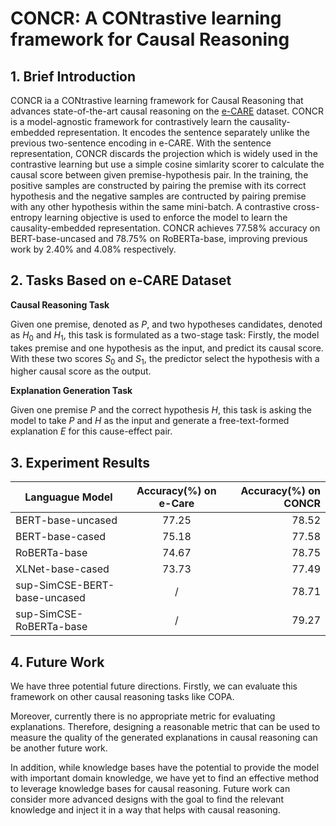 # CONCR: A CONtrastive learning framework for Causal Reasoning
## 1. Brief Introduction
CONCR ia a CONtrastive learning framework for Causal Reasoning that advances state-of-the-art causal reasoning on the [e-CARE](https://github.com/Waste-Wood/e-CARE) dataset. CONCR is a model-agnostic framework for contrastively learn the causality-embedded representation. It encodes the sentence separately unlike the previous two-sentence encoding in e-CARE. With the sentence representation, CONCR discards the projection which is widely used in the contrastive learning but use a simple cosine simlarity scorer to calculate the causal score between given premise-hypothesis pair. In the training, the positive samples are constructed by pairing the premise with its correct hypothesis and the negative samples are contructed by pairing premise with any other hypothesis within the same mini-batch. A contrastive cross-entropy learning objective is used to enforce the model to learn the causality-embedded representation. CONCR achieves 77.58% accuracy on BERT-base-uncased and 78.75% on RoBERTa-base, improving previous work by 2.40% and 4.08% respectively.

## 2. Tasks Based on e-CARE Dataset
**Causal Reasoning Task**

Given one premise, denoted as $P$, and two hypotheses candidates, denoted as $H_0$ and $H_1$, this task is formulated as a two-stage task: Firstly, the model takes premise and one hypothesis as the input, and predict its causal score. With these two scores $S_0$ and $S_1$, the predictor select the hypothesis with a higher causal score as the output.

**Explanation Generation Task**

Given one premise $P$ and the correct hypothesis $H$, this task is asking the model to take $P$ and $H$ as the input and generate a free-text-formed explanation $E$ for this cause-effect pair.

## 3. Experiment Results
| Languague Model        | Accuracy(%) on e-Care           | Accuracy(%) on CONCR|
| ------------- |:-------------:| -----:|
| BERT-base-uncased      | 77.25 |78.52 |
| BERT-base-cased      | 75.18 |77.58 |
| RoBERTa-base | 74.67 | 78.75 |
| XLNet-base-cased | 73.73 | 77.49 |
| sup-SimCSE-BERT-base-uncased | / | 78.71 |
| sup-SimCSE-RoBERTa-base | / | 79.27 |

## 4. Future Work
We have three potential future directions. Firstly, we can evaluate this framework on other causal reasoning tasks like COPA.

Moreover, currently there is no appropriate metric for evaluating explanations. Therefore, designing a reasonable metric that can be used to measure the quality of the generated explanations in causal reasoning can be another future work.

In addition, while knowledge bases have the potential to provide the model with important domain knowledge, we have yet to find an effective method to leverage knowledge bases for causal reasoning. Future work can consider more advanced designs with the goal to find the relevant knowledge and inject it in a way that helps with causal reasoning.
